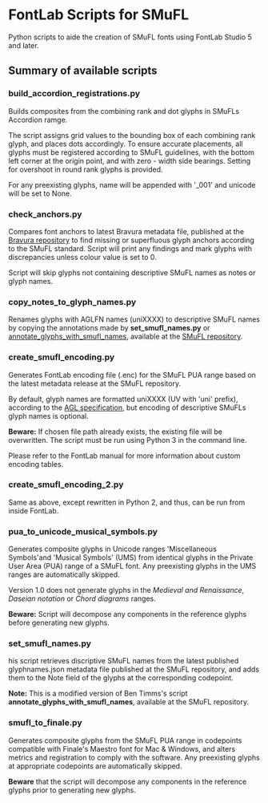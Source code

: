# FontLab Scripts for SMuFL
Python scripts to aide the creation of SMuFL fonts using FontLab Studio 5 and later.

## Summary of available scripts
### build_accordion_registrations.py
Builds composites from the combining rank and dot glyphs in SMuFLs Accordion ramge.

The script assigns grid values to the bounding box of each combining rank glyph, and places dots accordingly. To ensure accurate placements, all glyphs must be registered according to SMuFL guidelines, with the bottom left corner at the origin point, and with zero - width side bearings. Setting for overshoot in round rank glyphs is provided.

For any preexisting glyphs, name will be appended with '_001' and unicode will be set to None.

### check_anchors.py
Compares font anchors to latest Bravura metadata file, published at the [Bravura repository](https://github.com/steinbergmedia/bravura) to find missing or superfluous glyph anchors according to the SMuFL standard. Script will print any findings and mark glyphs with discrepancies unless colour value is set to 0.

Script will skip glyphs not containing descriptive SMuFL names as notes or glyph names.

### copy_notes_to_glyph_names.py
Renames glyphs with AGLFN names (uniXXXX) to descriptive SMuFL names by copying the annotations made by **set_smufl_names.py** or [annotate_glyphs_with_smufl_names](https://github.com/w3c/smufl/blob/gh-pages/scripts/fontlab/annotate_glyphs_with_smufl_names.py), available at the [SMuFL repository](https://github.com/w3c/smufl).

### create_smufl_encoding.py
Generates FontLab encoding file (.enc) for the SMuFL PUA range based on the latest metadata release at the SMuFL repository.

By default, glyph names are formatted uniXXXX (UV with 'uni' prefix), according to the [AGL specification](https://github.com/adobe-type-tools/agl-specification), but encoding of descriptive SMuFLs glyph names is optional.

**Beware:** If chosen file path already exists, the existing file will be overwritten. The script must be run using Python 3 in the command line. 

Please refer to the FontLab manual for more information about custom encoding tables.

### create_smufl_encoding_2.py
Same as above, except rewritten in Python 2, and thus, can be run from inside FontLab.

### pua_to_unicode_musical_symbols.py
Generates composite glyphs in Unicode ranges 'Miscellaneous Symbols'and 'Musical Symbols' (UMS) from identical glyphs in the Private User Area (PUA) range of a SMuFL font. Any preexisting glyphs in the UMS ranges are automatically skipped.

Version 1.0 does not generate glyphs in the *Medieval and Renaissance*, *Daseian notation* or *Chord diagrams* ranges.

**Beware:** Script will decompose any components in the reference glyphs before generating new glyphs.

### set_smufl_names.py
his script retrieves discriptive SMuFL names from the latest published glyphnames.json metadata file published at the SMuFL repository, and adds them to the Note field of the glyphs at the corresponding codepoint.

**Note:** This is a modified version of Ben Timms's script **annotate_glyphs_with_smufl_names**, available at the SMuFL repository.

### smufl_to_finale.py
Generates composite glyphs from the SMuFL PUA range in codepoints compatible with Finale's Maestro font for Mac & Windows, and alters
metrics and registration to comply with the software. Any preexisting glyphs at appropriate codepoints are automatically skipped.

**Beware** that the script will decompose any components in the reference glyphs prior to generating new glyphs.
